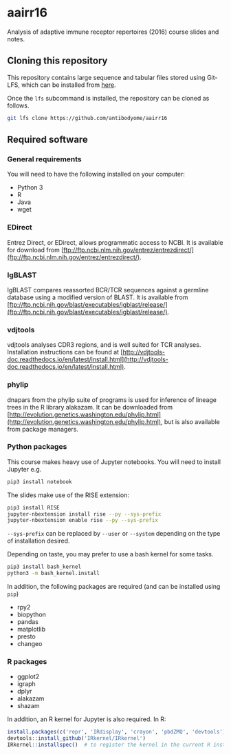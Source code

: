 # aairr16
Analysis of adaptive immune receptor repertoires (2016) course slides and notes.

## Cloning this repository

This repository contains large sequence and tabular files stored using Git-LFS, which can be installed from [here](https://git-lfs.github.com/).

Once the `lfs` subcommand is installed, the repository can be cloned as follows.

```bash
git lfs clone https://github.com/antibodyome/aairr16
```

## Required software

### General requirements

You will need to have the following installed on your computer:

- Python 3
- R
- Java
- wget

### EDirect

Entrez Direct, or EDirect, allows programmatic access to NCBI. It is available for download from [ftp://ftp.ncbi.nlm.nih.gov/entrez/entrezdirect/](ftp://ftp.ncbi.nlm.nih.gov/entrez/entrezdirect/).

### IgBLAST

IgBLAST compares reassorted BCR/TCR sequences against a germline database using a modified version of BLAST. It is available from [ftp://ftp.ncbi.nih.gov/blast/executables/igblast/release/](ftp://ftp.ncbi.nih.gov/blast/executables/igblast/release/).

### vdjtools

vdjtools analyses CDR3 regions, and is well suited for TCR analyses. Installation instructions can be found at [http://vdjtools-doc.readthedocs.io/en/latest/install.html](http://vdjtools-doc.readthedocs.io/en/latest/install.html).

### phylip

dnapars from the phylip suite of programs is used for inference of lineage trees in the R library alakazam. It can be downloaded from [http://evolution.genetics.washington.edu/phylip.html](http://evolution.genetics.washington.edu/phylip.html), but is also available from package managers.

### Python packages

This course makes heavy use of Jupyter notebooks. You will need to install Jupyter e.g.

```bash
pip3 install notebook
```

The slides make use of the RISE extension:

```bash
pip3 install RISE
jupyter-nbextension install rise --py --sys-prefix
jupyter-nbextension enable rise --py --sys-prefix
```

`--sys-prefix` can be replaced by `--user` or `--system` depending on the type of installation desired.

Depending on taste, you may prefer to use a bash kernel for some tasks.

```bash
pip3 install bash_kernel
python3 -m bash_kernel.install
```

In addition, the following packages are required (and can be installed using `pip`)

- rpy2
- biopython
- pandas
- matplotlib
- presto
- changeo

### R packages

- ggplot2
- igraph
- dplyr
- alakazam
- shazam

In addition, an R kernel for Jupyter is also required. In R:

```r
install.packages(c('repr', 'IRdisplay', 'crayon', 'pbdZMQ', 'devtools'))
devtools::install_github('IRkernel/IRkernel')
IRkernel::installspec()  # to register the kernel in the current R installation
```

